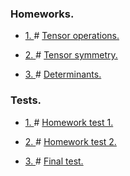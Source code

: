 ### Homeworks.

+ <a href = "https://github.com/fadyat/ITMO-PUBLIC/blob/master/Linal/II%20semester/Homeworks/hw1-tensorOperations.pdf"> 1. </a> #
<a href = "https://github.com/fadyat/ITMO-PUBLIC/blob/master/Linal/II%20semester/Homeworks/hw1-solution.pdf"> Tensor operations. </a>

+ <a href = "https://github.com/fadyat/ITMO-PUBLIC/blob/master/Linal/II%20semester/Homeworks/hw2-tensorSymmetry.pdf"> 2. </a> #
<a href = "https://github.com/fadyat/ITMO-PUBLIC/blob/master/Linal/II%20semester/Homeworks/hw2-solution.pdf"> Tensor symmetry. </a>

+ <a href = "https://github.com/fadyat/ITMO-PUBLIC/blob/master/Linal/II%20semester/Homeworks/hw3-determinants.pdf"> 3. </a> #
<a href = "https://github.com/fadyat/ITMO-PUBLIC/blob/master/Linal/II%20semester/Homeworks/hw2-solution.pdf"> Determinants. </a>

### Tests.

+ <a href = "https://github.com/fadyat/ITMO-PUBLIC/blob/master/Linal/II%20semester/Tests/hw-test1.pdf"> 1. </a> #
<a href = "https://github.com/fadyat/ITMO-PUBLIC/blob/master/Linal/II%20semester/Tests/hw-test1-solution.pdf"> Homework test 1. </a>

+ <a href = "https://github.com/fadyat/ITMO-PUBLIC/blob/master/Linal/II%20semester/Tests/hw-test2.pdf"> 2. </a> #
<a href = "https://github.com/fadyat/ITMO-PUBLIC/blob/master/Linal/II%20semester/Tests/hw-test2-solution.pdf"> Homework test 2. </a>


+ <a href = "https://github.com/fadyat/ITMO-PUBLIC/blob/master/Linal/II%20semester/Tests/test1.pdf"> 3. </a> #
<a href = "https://github.com/fadyat/ITMO-PUBLIC/blob/master/Linal/II%20semester/Tests/test1-solution.pdf"> Final test. </a>
